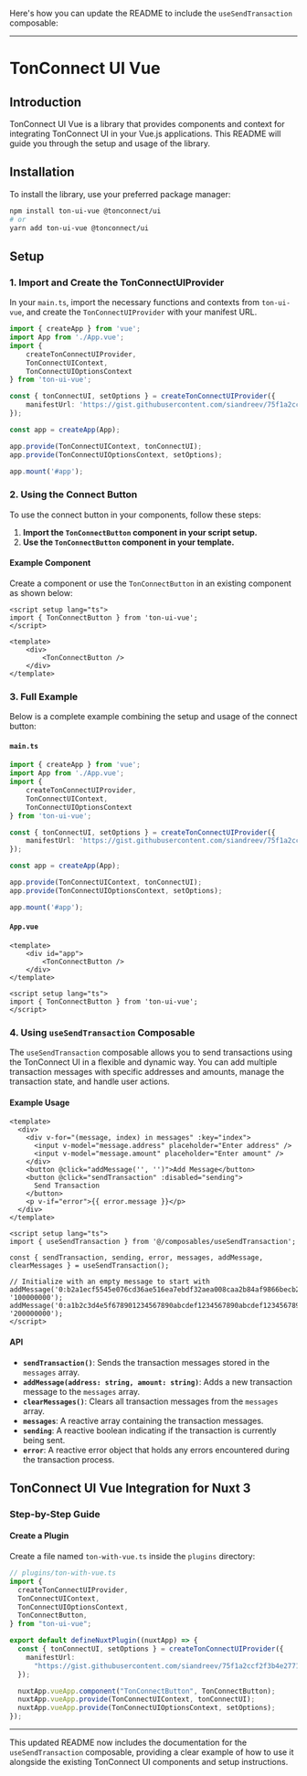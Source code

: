 Here's how you can update the README to include the `useSendTransaction` composable:

---

# TonConnect UI Vue

## Introduction

TonConnect UI Vue is a library that provides components and context for integrating TonConnect UI in your Vue.js applications. This README will guide you through the setup and usage of the library.

## Installation

To install the library, use your preferred package manager:

```bash
npm install ton-ui-vue @tonconnect/ui
# or
yarn add ton-ui-vue @tonconnect/ui
```

## Setup

### 1. Import and Create the TonConnectUIProvider

In your `main.ts`, import the necessary functions and contexts from `ton-ui-vue`, and create the `TonConnectUIProvider` with your manifest URL.

```typescript
import { createApp } from 'vue';
import App from './App.vue';
import {
    createTonConnectUIProvider,
    TonConnectUIContext,
    TonConnectUIOptionsContext
} from 'ton-ui-vue';

const { tonConnectUI, setOptions } = createTonConnectUIProvider({
    manifestUrl: 'https://gist.githubusercontent.com/siandreev/75f1a2ccf2f3b4e2771f6089aeb06d7f/raw/d4986344010ec7a2d1cc8a2a9baa57de37aaccb8/gistfile1.txt'
});

const app = createApp(App);

app.provide(TonConnectUIContext, tonConnectUI);
app.provide(TonConnectUIOptionsContext, setOptions);

app.mount('#app');
```

### 2. Using the Connect Button

To use the connect button in your components, follow these steps:

1. **Import the `TonConnectButton` component in your script setup.**
2. **Use the `TonConnectButton` component in your template.**

#### Example Component

Create a component or use the `TonConnectButton` in an existing component as shown below:

```vue
<script setup lang="ts">
import { TonConnectButton } from 'ton-ui-vue';
</script>

<template>
    <div>
        <TonConnectButton />
    </div>
</template>
```

### 3. Full Example

Below is a complete example combining the setup and usage of the connect button:

#### `main.ts`

```typescript
import { createApp } from 'vue';
import App from './App.vue';
import {
    createTonConnectUIProvider,
    TonConnectUIContext,
    TonConnectUIOptionsContext
} from 'ton-ui-vue';

const { tonConnectUI, setOptions } = createTonConnectUIProvider({
    manifestUrl: 'https://gist.githubusercontent.com/siandreev/75f1a2ccf2f3b4e2771f6089aeb06d7f/raw/d4986344010ec7a2d1cc8a2a9baa57de37aaccb8/gistfile1.txt'
});

const app = createApp(App);

app.provide(TonConnectUIContext, tonConnectUI);
app.provide(TonConnectUIOptionsContext, setOptions);

app.mount('#app');
```

#### `App.vue`

```vue
<template>
    <div id="app">
        <TonConnectButton />
    </div>
</template>

<script setup lang="ts">
import { TonConnectButton } from 'ton-ui-vue';
</script>
```

### 4. Using `useSendTransaction` Composable

The `useSendTransaction` composable allows you to send transactions using the TonConnect UI in a flexible and dynamic way. You can add multiple transaction messages with specific addresses and amounts, manage the transaction state, and handle user actions.

#### Example Usage

```vue
<template>
  <div>
    <div v-for="(message, index) in messages" :key="index">
      <input v-model="message.address" placeholder="Enter address" />
      <input v-model="message.amount" placeholder="Enter amount" />
    </div>
    <button @click="addMessage('', '')">Add Message</button>
    <button @click="sendTransaction" :disabled="sending">
      Send Transaction
    </button>
    <p v-if="error">{{ error.message }}</p>
  </div>
</template>

<script setup lang="ts">
import { useSendTransaction } from '@/composables/useSendTransaction';

const { sendTransaction, sending, error, messages, addMessage, clearMessages } = useSendTransaction();

// Initialize with an empty message to start with
addMessage('0:b2a1ecf5545e076cd36ae516ea7ebdf32aea008caa2b84af9866becb208895ad', '100000000');
addMessage('0:a1b2c3d4e5f678901234567890abcdef1234567890abcdef1234567890abcdef', '200000000');
</script>
```

#### API

- **`sendTransaction()`**: Sends the transaction messages stored in the `messages` array.
- **`addMessage(address: string, amount: string)`**: Adds a new transaction message to the `messages` array.
- **`clearMessages()`**: Clears all transaction messages from the `messages` array.
- **`messages`**: A reactive array containing the transaction messages.
- **`sending`**: A reactive boolean indicating if the transaction is currently being sent.
- **`error`**: A reactive error object that holds any errors encountered during the transaction process.

## TonConnect UI Vue Integration for Nuxt 3

### Step-by-Step Guide

#### Create a Plugin

Create a file named `ton-with-vue.ts` inside the `plugins` directory:

```typescript
// plugins/ton-with-vue.ts
import {
  createTonConnectUIProvider,
  TonConnectUIContext,
  TonConnectUIOptionsContext,
  TonConnectButton,
} from "ton-ui-vue";

export default defineNuxtPlugin((nuxtApp) => {
  const { tonConnectUI, setOptions } = createTonConnectUIProvider({
    manifestUrl:
      "https://gist.githubusercontent.com/siandreev/75f1a2ccf2f3b4e2771f6089aeb06d7f/raw/d4986344010ec7a2d1cc8a2a9baa57de37aaccb8/gistfile1.txt",
  });

  nuxtApp.vueApp.component("TonConnectButton", TonConnectButton);
  nuxtApp.vueApp.provide(TonConnectUIContext, tonConnectUI);
  nuxtApp.vueApp.provide(TonConnectUIOptionsContext, setOptions);
});
```

---

This updated README now includes the documentation for the `useSendTransaction` composable, providing a clear example of how to use it alongside the existing TonConnect UI components and setup instructions.
